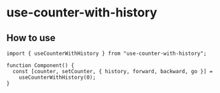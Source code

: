 # use-counter-with-history

## How to use

```tsx
import { useCounterWithHistory } from "use-counter-with-history";

function Component() {
  const [counter, setCounter, { history, forward, backward, go }] =
    useCounterWithHistory(0);
}
```
